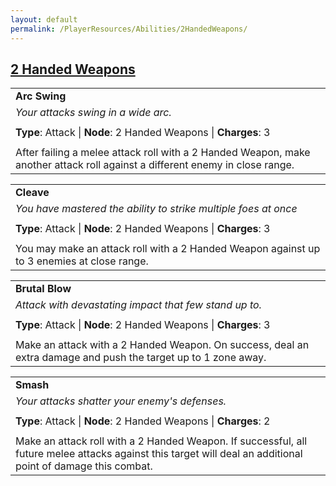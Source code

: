 ```yaml
---
layout: default
permalink: /PlayerResources/Abilities/2HandedWeapons/
---
```

## [2 Handed Weapons](#2-Handed-Weapons)

|                                                                                                                              |
| :--------------------------------------------------------------------------------------------------------------------------- |
| **Arc Swing**                                                                                                                |
| *Your attacks swing in a wide arc.*                                                                                          |
|                                                                                                                              |
| **Type**: Attack \| **Node**: 2 Handed Weapons \| **Charges**: 3                                                             |
|                                                                                                                              |
| After failing a melee attack roll with a 2 Handed Weapon, make another attack roll against a different enemy in close range. |

|                                                                                                                                                             |
| :---------------------------------------------------------------------------------------------------------------------------------------------------------- |
| **Cleave** |
| *You have mastered the ability to strike multiple foes at once* |
| |
| **Type**: Attack \| **Node**: 2 Handed Weapons \| **Charges**: 3 |
| |
| You may make an attack roll with a 2 Handed Weapon against up to 3 enemies at close range. |

|                                                                                                                |
| :------------------------------------------------------------------------------------------------------------- |
| **Brutal Blow**                                                                                                |
| *Attack with devastating impact that few stand up to.*                                                         |
|                                                                                                                |
| **Type**: Attack \| **Node**: 2 Handed Weapons \| **Charges**: 3                                               |
|                                                                                                                |
| Make an attack with a 2 Handed Weapon. On success, deal an extra damage and push the target up to 1 zone away. |

|                                                                                                                                                              |
| :----------------------------------------------------------------------------------------------------------------------------------------------------------- |
| **Smash**                                                                                                                                                    |
| *Your attacks shatter your enemy's defenses.*                                                                                                                |
|                                                                                                                                                              |
| **Type**: Attack \| **Node**: 2 Handed Weapons \| **Charges**: 2                                                                                             |
|                                                                                                                                                              |
| Make an attack roll with a 2 Handed Weapon. If successful, all future melee attacks against this target will deal an additional point of damage this combat. |
